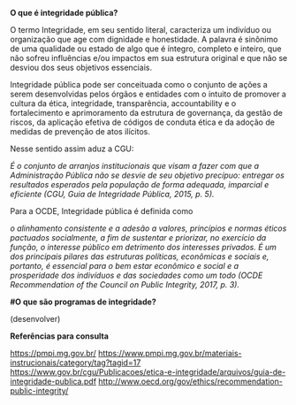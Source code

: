 **O que é integridade pública?**

O termo Integridade, em seu sentido literal, caracteriza um indivíduo ou organização que age com dignidade e honestidade. A palavra é sinônimo de uma qualidade ou estado de algo que é íntegro, completo e inteiro, que não sofreu influências e/ou impactos em sua estrutura original e que não se desviou dos seus objetivos essenciais.

Integridade pública pode ser conceituada como o conjunto de ações a serem desenvolvidas pelos órgãos e entidades com o intuito de promover a cultura da ética, integridade, transparência, accountability e o fortalecimento e aprimoramento da estrutura de governança, da gestão de riscos, da aplicação efetiva de códigos de conduta ética e da adoção de medidas de prevenção de atos ilícitos. 

Nesse sentido assim aduz a CGU: 

*É o conjunto de arranjos institucionais que visam a fazer com que a Administração Pública não se desvie de seu objetivo precípuo: entregar os resultados esperados pela população de forma adequada, imparcial e eficiente (CGU, Guia de Integridade Pública, 2015, p. 5).*

Para a OCDE, Integridade pública é definida como 

*o alinhamento consistente e a adesão a valores, princípios e normas éticos pactuados socialmente, a fim de sustentar e priorizar, no exercício da função, o interesse público em detrimento dos interesses privados. É um dos principais pilares das estruturas políticas, econômicas e sociais e, portanto, é essencial para o bem estar econômico e social e a prosperidade dos indivíduos e das sociedades como um todo (OCDE Recommendation of the Council on Public Integrity, 2017, p. 3).*

**#O que são programas de integridade?**

(desenvolver)

**Referências para consulta**

https://pmpi.mg.gov.br/
https://www.pmpi.mg.gov.br/materiais-instrucionais/category/tag?tagid=17
https://www.gov.br/cgu/Publicacoes/etica-e-integridade/arquivos/guia-de-integridade-publica.pdf
http://www.oecd.org/gov/ethics/recommendation-public-integrity/
